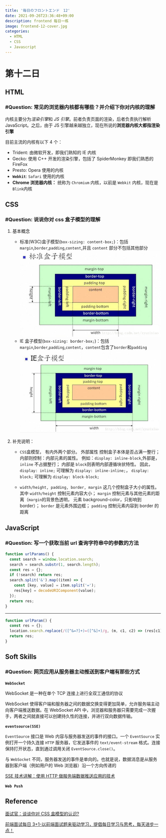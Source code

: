 ```yaml
---
title: '毎日のフロントエンド　12'
date: 2021-09-26T23:36:48+09:00
description: frontend 每日一练
image: frontend-12-cover.jpg
categories:
  - HTML
  - CSS
  - Javascript
---
```


# 第十二日

## HTML

### **#Question:** 常见的浏览器内核都有哪些？并介绍下你对内核的理解

内核主要分为*渲染引擎*和 _JS 引擎_。前者负责页面的渲染，后者负责执行解析 JavaScript。之后，由于 JS 引擎越来越独立，现在所说的**浏览器内核大都指渲染引擎**

目前主流的内核有以下 4 个：

- Trident: 由微软开发，即我们熟知的 IE 内核
- Gecko: 使用 C++ 开发的渲染引擎，包括了 SpiderMonkey 即我们熟悉的 FireFox
- Presto: Opera 使用的内核
- **`Webkit`**: `Safari` 使用的内核
- **Chrome 浏览器内核：** 统称为 `Chromium` 内核，以前是 `Webkit` 内核，现在是`Blink`内核

## CSS

### **#Question:** 说说你对 css 盒子模型的理解

1. 基本概念

   - 标准(W3C)盒子模型(`box-sizing: content-box;`)：包括 `margin`,`border`,`padding`,`content`,并且 `content` 部分不包括其他部分
     ![标准盒子模型](standard-box.png)
   - IE 盒子模型(`box-sizing: border-box;`)：包括 `margin`,`border`,`padding`,`content`，`content`包含了`border`和`padding`
     ![IE盒子模型](IE-box.png)

2. 补充说明：

   - `CSS`盒模型， 有内外两个部分。 外部属性 控制盒子本体是否占满一整行； 内部则控制：内部元素的属性。 例如：`display: inline-block`,外部是，`inline` 不占据整行； 内部是 `block`则表明内部遵循块状特性。 因此， `display: inline;` 可理解为 `display: inline-inline;`， `display: block;` 可理解为 `display: block-block;`

   - `width/height, padding, border, margin` 这几个控制盒子大小的属性。 其中 `width/height` 控制元素内容大小； `margin` 控制元素与其他元素的距离（`margin`的背景色透明， 元素 background-color，只影响到 border）； `border` 是元素外围边框； `padding` 控制元素内容到 border 的距离

## JavaScript

### **#Question:** 写一个获取当前 url 查询字符串中的参数的方法

```js
function urlParams() {
  const search = window.location.search;
  search = search.substr(1, search.length);
  const res = {};
  if (!search) return res;
  search.split('&').map((item) => {
    const [key, value] = item.split('=');
    res[key] = decodeURIComponent(value);
  });
  return res;
}
```

---

```js
function urlParam() {
  const res = {};
  location.search.replace(/([^&=?]+)=([^&]+)/g, (m, c1, c2) => (res[c1] = c2));
  return res;
}
```

## Soft Skills

### **#Question:** 网页应用从服务器主动推送到客户端有那些方式

**`WebSocket`**

WebSocket 是一种在单个 TCP 连接上进行全双工通信的协议

WebSocket 使得客户端和服务器之间的数据交换变得更加简单，允许服务端主动向客户端推送数据。在 WebSocket API 中，浏览器和服务器只需要完成一次握手，两者之间就直接可以创建持久性的连接，并进行双向数据传输。

**`eventsource(SSE)`**

`EventSource` 接口是 Web 内容与服务器发送的事件的接口。一个 `EventSource` 实例打开一个持久连接 `HTTP` 服务器，它发送事件的 `text/event-stream` 格式。连接保持打开状态，直到通过调用关闭 `EventSource.close()`。

与 `WebSocket` 不同，服务器发送的事件是单向的。也就是说，数据消息是从服务器到客户端（例如用户的 Web 浏览器）沿一个方向传递的

[SSE 技术详解：使用 HTTP 做服务端数据推送应用的技术](https://www.cnblogs.com/goloving/p/9196066.html)

**`Web Push`**

## Reference

[面试官：谈谈你对 CSS 盒模型的认识?](https://segmentfault.com/a/1190000015235886)

[前端面试每日 3+1-以前端面试题来驱动学习，提倡每日学习与思考，每天进步一点！](http://www.h-camel.com/index.html)
